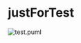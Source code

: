 # justForTest

![test.puml](http://www.plantuml.com/plantuml/proxy?cache=no&src=https://github.com/hyoungphi/justForTest/blob/main/test.puml)
